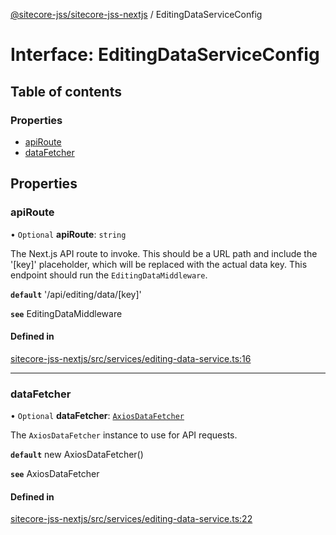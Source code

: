 [@sitecore-jss/sitecore-jss-nextjs](../README.md) / EditingDataServiceConfig

# Interface: EditingDataServiceConfig

## Table of contents

### Properties

- [apiRoute](EditingDataServiceConfig.md#apiroute)
- [dataFetcher](EditingDataServiceConfig.md#datafetcher)

## Properties

### apiRoute

• `Optional` **apiRoute**: `string`

The Next.js API route to invoke.
This should be a URL path and include the '[key]' placeholder, which will be replaced with the actual data key.
This endpoint should run the `EditingDataMiddleware`.

**`default`** '/api/editing/data/[key]'

**`see`** EditingDataMiddleware

#### Defined in

[sitecore-jss-nextjs/src/services/editing-data-service.ts:16](https://github.com/Sitecore/jss/blob/fe629f32/packages/sitecore-jss-nextjs/src/services/editing-data-service.ts#L16)

___

### dataFetcher

• `Optional` **dataFetcher**: [`AxiosDataFetcher`](../classes/AxiosDataFetcher.md)

The `AxiosDataFetcher` instance to use for API requests.

**`default`** new AxiosDataFetcher()

**`see`** AxiosDataFetcher

#### Defined in

[sitecore-jss-nextjs/src/services/editing-data-service.ts:22](https://github.com/Sitecore/jss/blob/fe629f32/packages/sitecore-jss-nextjs/src/services/editing-data-service.ts#L22)
